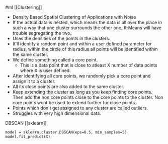 #ml [[Clustering]]

* Density Based Spatial Clustering of Applications with Noise
* If the actual data is nested, which means the data is all over the place in such a way that one cluster surrounds the other one, K-Means will have trouble segregating the two.
* Uses the densities of the points in the clusters. 
* It'll identify a random point and within a user defined parameter for radius, within the circle of this radius all points will be identified within the same cluster. 
* We define something called a core point.
	* This is a data point that is close to atleast X number of data points where X is user defined.
* After identifying all core points, we randomly pick a core point and assign it to a cluster.
* All its close points are also added to the same cluster.
* Keep extending the cluster as long as you keep finding core points. Then add the non core points close to the core points to the cluster. Non core points wont be used to extend further for close points.
* Points which don't get assigned to any cluster are called outliers.
* Struggles with very high dimensional data.

DBSCAN [[sklearn]]
```
model = sklearn.cluster.DBSCAN(eps=0.5, min_samples=5)
model.fit_predict(X)
```
